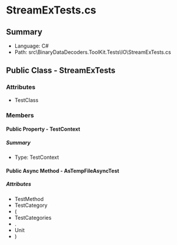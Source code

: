 ﻿# StreamExTests.cs

## Summary

* Language: C#
* Path: src\BinaryDataDecoders.ToolKit.Tests\IO\StreamExTests.cs

## Public Class - StreamExTests

### Attributes

 - TestClass

### Members

#### Public Property - TestContext

##### Summary

 * Type: TestContext 

#### Public Async Method - AsTempFileAsyncTest

##### Attributes

 - TestMethod
 - TestCategory
 - (
 - TestCategories
 - .
 - Unit
 - )


